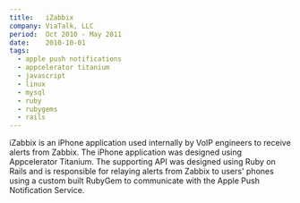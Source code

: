 ```yaml
---
title:   iZabbix
company: ViaTalk, LLC
period:  Oct 2010 - May 2011
date:    2010-10-01
tags:
  - apple push notifications
  - appcelerator titanium
  - javascript
  - linux
  - mysql
  - ruby
  - rubygems
  - rails
---
```


iZabbix is an iPhone application used internally by VoIP engineers to receive
alerts from Zabbix. The iPhone application was designed using Appcelerator
Titanium. The supporting API was designed using Ruby on Rails and is
responsible for relaying alerts from Zabbix to users' phones using a custom
built RubyGem to communicate with the Apple Push Notification Service.

<!--
**Biggest Challenge:** 

**Biggest Triumph:**
-->
